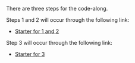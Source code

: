 There are three steps for the code-along.

Steps 1 and 2 will occur through the following link:
- [Starter for 1 and 2](https://openprocessing.org/sketch/1597015)

Step 3 will occur through the following link:
- [Starter for 3](https://www.codiva.io/p/9d44a468-9846-4d50-955d-47e633daeae1)
